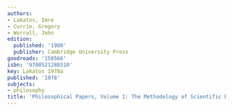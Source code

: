 ```yaml
---
authors:
- Lakatos, Imre
- Currie, Gregory
- Worrall, John
edition:
  published: '1980'
  publisher: Cambridge University Press
goodreads: '150566'
isbn: '9780521280310'
key: Lakatos 1978a
published: '1978'
subjects:
- philosophy
title: 'Philosophical Papers, Volume 1: The Methodology of Scientific Research Programmes'
---
```


